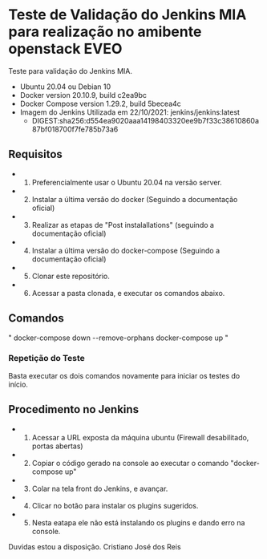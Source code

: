 # Teste de Validação do Jenkins MIA para realização no amibente openstack EVEO
Teste para validação do Jenkins MIA.
  - Ubuntu 20.04 ou Debian 10
  - Docker version 20.10.9, build c2ea9bc
  - Docker Compose version 1.29.2, build 5becea4c
  - Imagem do Jenkins Utilizada em 22/10/2021: jenkins/jenkins:latest
    - DIGEST:sha256:d554ea9020aaa14198403320ee9b7f33c38610860a87bf018700f7fe785b73a6

## Requisitos
 - 1) Preferencialmente usar o Ubuntu 20.04 na versão server.
 - 2) Instalar a última versão do docker (Seguindo a documentação oficial)
 - 3) Realizar as etapas de "Post instalallations" (seguindo a documentação oficial)
 - 4) Instalar a última versão do docker-compose (Seguindo a documentação oficial)
 - 5) Clonar este repositório.
 - 6) Acessar a pasta clonada, e executar os comandos abaixo.

## Comandos
"
docker-compose down --remove-orphans
docker-compose up
"

### Repetição do Teste
Basta executar os dois comandos novamente para iniciar os testes do início.

## Procedimento no Jenkins
 - 1) Acessar a URL exposta da máquina ubuntu (Firewall desabilitado, portas abertas)
 - 2) Copiar o código gerado na console ao executar o comando "docker-compose up"
 - 3) Colar na tela front do Jenkins, e avançar.
 - 4) Clicar no botão para instalar os plugins sugeridos.
 - 5) Nesta eatapa ele não está instalando os plugins e dando erro na console.

Duvidas estou a disposição.
Cristiano José dos Reis
